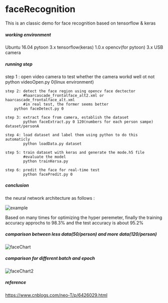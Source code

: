 # faceRecognition

This is an classic demo for face recognition based on tensorflow &amp; keras

##### working environment

Ubuntu 16.04
	pytoon 3.x
	tensorflow(keras) 1.0.x
	opencv(for pytoon) 3.x
	USB camera

##### running step

step 1 : open video camera  to test whether the camera workd well ot not
		python videoOpen.py 0(linux environment)
		
	step 2: detect the face region using opencv face dectector 
           	#haarcascade_frontalface_alt2.xml or haarcascade_frontalface_alt.xml
           	#in real test, the former seems better
		python faceDetect.py 0
		
	step 3: extract face from camera, establish the dataset
			python faceExtract.py 0 120(numbers for each person sampe) dataset/personA
		
	step 4: load dataset and label them using python to do this automaticly
			python loadData.py dataset
		
	step 5: train dataset with keras and generate the mode.h5 file
			#evaluate the model
			python trainKersa.py
		
	step 6: predit the face for real-time test
			python facePredit.py 0

##### conclusion

the neural network architecture as follows :

![example](C:\Users\ginkgoX\Desktop\example.png)

Based on many times for optimizing the hyper peremeter, finally the training accuracy approchs to 98.3% and the test accuracy is about 95.2%

#####                                             comparison between less data(50/person) and more data(120/person)

![faceChart](C:\Users\ginkgoX\Desktop\faceChart.png)



#####                                                                    comparison for different batch and epoch

![faceChart2](C:\Users\ginkgoX\Desktop\faceChart2.png)

##### reference

https://www.cnblogs.com/neo-T/p/6426029.html
